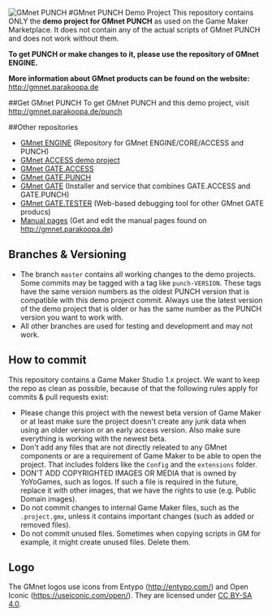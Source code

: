 ![GMnet PUNCH](http://parakoopa.de/GMnet/punch.png)
#GMnet PUNCH Demo Project
This repository contains ONLY the **demo project for GMnet PUNCH** as used on the Game Maker Marketplace. It does not contain any of the actual scripts of GMnet PUNCH and does not work without them.

**To get PUNCH or make changes to it, please use the repository of GMnet ENGINE.**

**More information about GMnet products can be found on the website:**  
http://gmnet.parakoopa.de

##Get GMnet PUNCH
To get GMnet PUNCH and this demo project, visit  
http://gmnet.parakoopa.de/punch

##Other repositories

* [GMnet ENGINE](https://github.com/Parakoopa/GMnet-ENGINE) (Repository for GMnet ENGINE/CORE/ACCESS and PUNCH)
* [GMnet ACCESS demo project](https://github.com/Parakoopa/GMnet-ACCESS-Demo)
* [GMnet GATE.ACCESS](https://github.com/Parakoopa/GMnet-GATE-ACCESS)
* [GMnet GATE.PUNCH](https://github.com/Parakoopa/GMnet-GATE-PUNCH)
* [GMnet GATE](https://github.com/Parakoopa/GMnet-GATE) (Installer and service that combines GATE.ACCESS and GATE.PUNCH)
* [GMnet GATE.TESTER](https://github.com/Parakoopa/GMnet-GATE-TESTER) (Web-based debugging tool for other GMnet GATE producs)
* [Manual pages](https://github.com/Parakoopa/GMnet-manual) (Get and edit the manual pages found on http://gmnet.parakoopa.de)

## Branches & Versioning

* The branch ``master`` contains all working changes to the demo projects. Some commits may be tagged with a tag like ``punch-VERSION``. These tags have the same version numbers as the oldest PUNCH version that is compatible with this demo project commit. Always use the latest version of the demo project that is older or has the same number as the PUNCH version you want to work with.
* All other branches are used for testing and development and may not work.

## How to commit
This repository contains a Game Maker Studio 1.x project. We want to keep the repo as clean as possible, because of that the following rules apply for commits & pull requests exist:
* Please change this project with the newest beta version of Game Maker or at least make sure the project doesn't create any junk data when using an older version or an early access version. Also make sure everything is working with the newest beta.
* Don't add any files that are not directly releated to any GMnet components or are a requirement of Game Maker to be able to open the project. That includes folders like the ``Config`` and the ``extensions`` folder.
* DON'T ADD COPYRIGHTED IMAGES OR MEDIA that is owned by YoYoGames, such as logos. If such a file is required in the future, replace it with other images, that we have the rights to use (e.g. Public Domain images).
* Do not commit changes to internal Game Maker files, such as the ``.project.gmx``, unless it contains important changes (such as added or removed files).
* Do not commit unused files. Sometimes when copying scripts in GM for example, it might create unused files. Delete them.

## Logo
The GMnet logos use icons from Entypo (http://entypo.com/) and Open Iconic (https://useiconic.com/open/). They are licensed under [CC BY-SA 4.0](https://creativecommons.org/licenses/by-sa/4.0/).